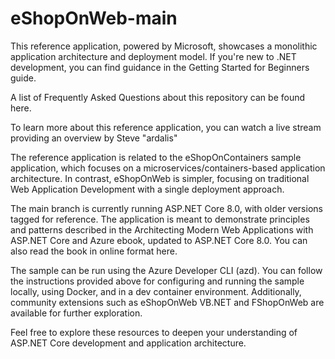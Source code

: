 # eShopOnWeb-main

This reference application, powered by Microsoft, showcases a monolithic application architecture and deployment model. If you're new to .NET development, you can find guidance in the Getting Started for Beginners guide.

A list of Frequently Asked Questions about this repository can be found here.

To learn more about this reference application, you can watch a live stream providing an overview by Steve "ardalis" 

The reference application is related to the eShopOnContainers sample application, which focuses on a microservices/containers-based application architecture. In contrast, eShopOnWeb is simpler, focusing on traditional Web Application Development with a single deployment approach.

The main branch is currently running ASP.NET Core 8.0, with older versions tagged for reference. The application is meant to demonstrate principles and patterns described in the Architecting Modern Web Applications with ASP.NET Core and Azure ebook, updated to ASP.NET Core 8.0. You can also read the book in online format here.

The sample can be run using the Azure Developer CLI (azd). You can follow the instructions provided above for configuring and running the sample locally, using Docker, and in a dev container environment. Additionally, community extensions such as eShopOnWeb VB.NET and FShopOnWeb are available for further exploration.

Feel free to explore these resources to deepen your understanding of ASP.NET Core development and application architecture.

